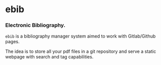 # ebib
### Electronic Bibliography.

`ebib` is a bibliography manager system aimed to work with Gitlab/Github pages.

The idea is to store all your pdf files in a git repository and serve a static
webpage with search and tag capabilities.


